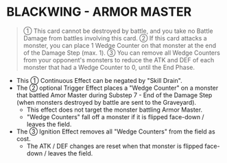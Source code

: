 # BLACKWING - ARMOR MASTER

> ① This card cannot be destroyed by battle, and you take no Battle Damage from battles involving this card. ② If this card attacks a monster, you can place 1 Wedge Counter on that monster at the end of the Damage Step (max. 1). ③ You can remove all Wedge Counters from your opponent's monsters to reduce the ATK and DEF of each monster that had a Wedge Counter to 0, until the End Phase.

*   This ① Continuous Effect can be negated by "Skill Drain".
*   The ② optional Trigger Effect places a "Wedge Counter" on a monster that battled Amor Master during Substep 7 - End of the Damage Step (when monsters destroyed by battle are sent to the Graveyard).
    *   This effect does not target the monster battling Armor Master.
    *   "Wedge Counters" fall off a monster if it is flipped face-down / leaves the field.
*   The ③ Ignition Effect removes all "Wedge Counters" from the field as cost.
    *   The ATK / DEF changes are reset when that monster is flipped face-down / leaves the field.
